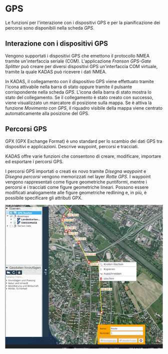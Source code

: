 # GPS

Le funzioni per l'interazione con i dispositivi GPS e per la pianificazione dei percorsi sono disponibili nella scheda *GPS*.

## Interazione con i dispositivi GPS

Vengono supportati i dispositivi GPS che emettono il protocollo NMEA tramite un'interfaccia seriale (COM). L'applicazione *Franson GPS-Gate Splitter* può creare per diversi dispositivi GPS un'interfac­cia COM virtuale, tramite la quale KADAS può ricevere i dati NMEA.

In KADAS, il collegamento con il dispositivo GPS viene effettuato tramite l'icona attivabile nella barra di stato oppure tramite il pulsante corrispondente nella scheda *GPS*. L'icona della barra di stato mostra lo stato del collegamento. Se il collegamento è stato creato con successo, viene visualizzato un marcatore di posizione sulla mappa. Se è attiva la funzione *Movimento con GPS*, il riquadro visibile della mappa viene centrato automaticamente alla posizione del GPS.

## Percorsi GPS

GPX (GPX Exchange Format) è uno standard per lo scambio dei dati GPS tra dispositivi e applicazioni. Descrive waypoint, percorsi e tracciati.

KADAS offre varie funzioni che consentono di creare, modificare, importare ed esportare i percorsi GPS.

I percorsi GPS importati o creati ex novo tramite *Disegna waypoint* e *Disegna percorsi* vengono memorizzati nel layer *Rotte GPS*. I waypoint vengono rappresentati come figure geometriche punti­formi, mentre i percorsi e i tracciati come figure geometriche lineari. Possono essere modificati analogamente alle figure geometriche redlining e, in più, è possibile specificare gli attributi GPX.

<img src="../media/image9.png" />
